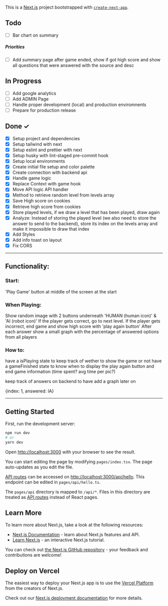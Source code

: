 This is a [Next.js](https://nextjs.org/) project bootstrapped with [`create-next-app`](https://github.com/vercel/next.js/tree/canary/packages/create-next-app).

## Todo

- [ ] Bar chart on summary

##### Priorities

- [ ] Add summary page after game ended, show if got high score and show all questions that were answered with the source and desc

## In Progress

- [ ] Add google analytics
- [ ] Add ADMIN Page
- [ ] Handle proper development (local) and production enviromnents
- [ ] Prepare for production release

## Done ✓

- [x] Setup project and dependencies
- [x] Setup tailwind with next
- [x] Setup eslint and prettier with next
- [x] Setup husky with lint-staged pre-commit hook
- [x] Setup local environments
- [x] Create initial file setup and color palette
- [x] Create connection with backend api
- [x] Handle game logic
- [x] Replace Context with game hook
- [x] Move API logic API handler
- [x] Method to retrieve random level from levels array
- [x] Save High score on cookies
- [x] Retrieve high score from cookies
- [x] Store played levels, if we draw a level that has been played, draw again
- [x] Analyze: Instead of storing the played level (we also need to store the answer to send to the backend), store its index on the levels array and make it impossible to draw that index
- [x] Add Styles
- [x] Add info toast on layout
- [x] Fix CORS

---

## Functionality:

### Start:

'Play Game' button at middle of the screen at the start

### When Playing:

Show random image with 2 buttons underneath 'HUMAN (human icon)' & 'AI (robot icon)'
If the player gets correct, go to next level.
If the player gets incorrect, end game and show high score with 'play again button'
After each answer show a small graph with the percentage of answered options from all players

### How to:

have a isPlaying state to keep track of wether to show the game or not
have a gameFinished state to know when to display the play again button and end game information (time spent? avg time per pic?)

keep track of answers on backend to have add a graph later on

{index: 1, answered: IA}

---

## Getting Started

First, run the development server:

```bash
npm run dev
# or
yarn dev
```

Open [http://localhost:3000](http://localhost:3000) with your browser to see the result.

You can start editing the page by modifying `pages/index.tsx`. The page auto-updates as you edit the file.

[API routes](https://nextjs.org/docs/api-routes/introduction) can be accessed on [http://localhost:3000/api/hello](http://localhost:3000/api/hello). This endpoint can be edited in `pages/api/hello.ts`.

The `pages/api` directory is mapped to `/api/*`. Files in this directory are treated as [API routes](https://nextjs.org/docs/api-routes/introduction) instead of React pages.

## Learn More

To learn more about Next.js, take a look at the following resources:

- [Next.js Documentation](https://nextjs.org/docs) - learn about Next.js features and API.
- [Learn Next.js](https://nextjs.org/learn) - an interactive Next.js tutorial.

You can check out [the Next.js GitHub repository](https://github.com/vercel/next.js/) - your feedback and contributions are welcome!

## Deploy on Vercel

The easiest way to deploy your Next.js app is to use the [Vercel Platform](https://vercel.com/new?utm_medium=default-template&filter=next.js&utm_source=create-next-app&utm_campaign=create-next-app-readme) from the creators of Next.js.

Check out our [Next.js deployment documentation](https://nextjs.org/docs/deployment) for more details.
